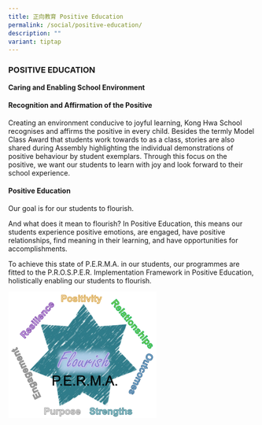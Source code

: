 ```yaml
---
title: 正向教育 Positive Education
permalink: /social/positive-education/
description: ""
variant: tiptap
---
```

### POSITIVE EDUCATION

**Caring and Enabling School Environment**

#### Recognition and Affirmation of the Positive

Creating an environment conducive to joyful learning, Kong Hwa School recognises and affirms the positive in every child. Besides the termly Model Class Award that students work towards to as a class, stories are also shared during Assembly highlighting the individual demonstrations of positive behaviour by student exemplars. Through this focus on the positive, we want our students to learn with joy and look forward to their school experience.

#### Positive Education

Our goal is for our students to flourish.

  

And what does it mean to flourish? In Positive Education, this means our students experience positive emotions, are engaged, have positive relationships, find meaning in their learning, and have opportunities for accomplishments.

  

To achieve this state of P.E.R.M.A. in our students, our programmes are fitted to the P.R.O.S.P.E.R. Implementation Framework in Positive Education, holistically enabling our students to flourish.

<img src="/images/mor1.png" style="width:60%">